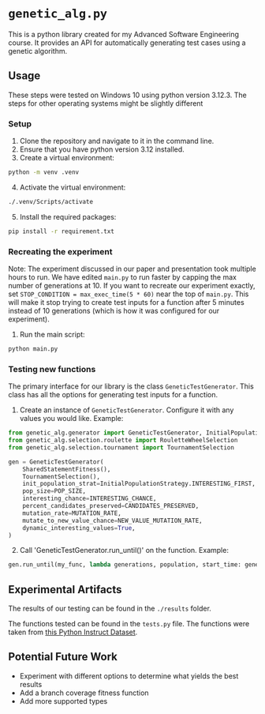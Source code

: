 # `genetic_alg.py`

This is a python library created for my Advanced Software Engineering course. It provides an API for automatically generating test cases using a genetic algorithm.

## Usage

These steps were tested on Windows 10 using python version 3.12.3. The steps for other operating systems might be slightly different

### Setup

1. Clone the repository and navigate to it in the command line.
2. Ensure that you have python version 3.12 installed.
3. Create a virtual environment:

```sh
python -m venv .venv
```

4. Activate the virtual environment:

```sh
./.venv/Scripts/activate
```

5. Install the required packages:

```sh
pip install -r requirement.txt
```

### Recreating the experiment

Note: The experiment discussed in our paper and presentation took multiple hours to run. We have edited `main.py` to run faster by capping the max number of generations at 10. If you want to recreate our experiment exactly, set `STOP_CONDITION = max_exec_time(5 * 60)` near the top of `main.py`. This will make it stop trying to create test inputs for a function after 5 minutes instead of 10 generations (which is how it was configured for our experiment).

1. Run the main script:

```sh
python main.py
```

### Testing new functions

The primary interface for our library is the class `GeneticTestGenerator`. This class has all the options for generating test inputs for a function.

1. Create an instance of `GeneticTestGenerator`. Configure it with any values you would like. Example:

```py
from genetic_alg.generator import GeneticTestGenerator, InitialPopulationStrategy
from genetic_alg.selection.roulette import RouletteWheelSelection
from genetic_alg.selection.tournament import TournamentSelection

gen = GeneticTestGenerator(
    SharedStatementFitness(),
    TournamentSelection(),
    init_population_strat=InitialPopulationStrategy.INTERESTING_FIRST,
    pop_size=POP_SIZE,
    interesting_chance=INTERESTING_CHANCE,
    percent_candidates_preserved=CANDIDATES_PRESERVED,
    mutation_rate=MUTATION_RATE,
    mutate_to_new_value_chance=NEW_VALUE_MUTATION_RATE,
    dynamic_interesting_values=True,
)
```

2. Call 'GeneticTestGenerator.run_until()' on the function. Example:

```py
gen.run_until(my_func, lambda generations, population, start_time: generations >= 50)
```

## Experimental Artifacts

The results of our testing can be found in the `./results` folder.

The functions tested can be found in the `tests.py` file. The functions were taken from [this Python Instruct Dataset](https://www.kaggle.com/datasets/thedevastator/python-code-instruction-dataset).

## Potential Future Work

-   Experiment with different options to determine what yields the best results
-   Add a branch coverage fitness function
-   Add more supported types
